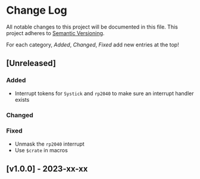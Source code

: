 # Change Log

All notable changes to this project will be documented in this file.
This project adheres to [Semantic Versioning](http://semver.org/).

For each category, *Added*, *Changed*, *Fixed* add new entries at the top!

## [Unreleased]

### Added

- Interrupt tokens for `Systick` and `rp2040` to make sure an interrupt handler exists

### Changed

### Fixed

- Unmask the `rp2040` interrupt
- Use `$crate` in macros

## [v1.0.0] - 2023-xx-xx
